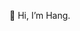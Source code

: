 👋 Hi, I’m Hang.

<!---
HangCcZ/HangCcZ is a ✨ special ✨ repository because its `README.md` (this file) appears on your GitHub profile.
You can click the Preview link to take a look at your changes.
--->
